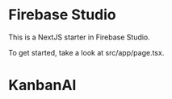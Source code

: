 # Firebase Studio

This is a NextJS starter in Firebase Studio.

To get started, take a look at src/app/page.tsx.
# KanbanAI
